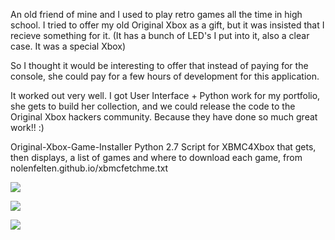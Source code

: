 An old friend of mine and I used to play retro games all the time in high school.
I tried to offer my old Original Xbox as a gift, but it was insisted that I recieve something for it. (It has a bunch of LED's I put into it, also a clear case. It was a special Xbox)

So I thought it would be interesting to offer that instead of paying for the console, she could pay for a few hours of development for this application. 

It worked out very well. I got User Interface + Python work for my portfolio, she gets to build her collection, and we could release the code to the Original Xbox hackers community. Because they have done so much great work!! :)

Original-Xbox-Game-Installer
Python 2.7 Script for XBMC4Xbox that gets, then displays, a list of games and where to download each game, from nolenfelten.github.io/xbmcfetchme.txt
<p><img src=http://i.imgur.com/jl82oRD.png></p>
<p><img src=http://i.imgur.com/KgKsN7O.png></p>
<p><img src=http://i.imgur.com/3TFOfrh.png></p>
